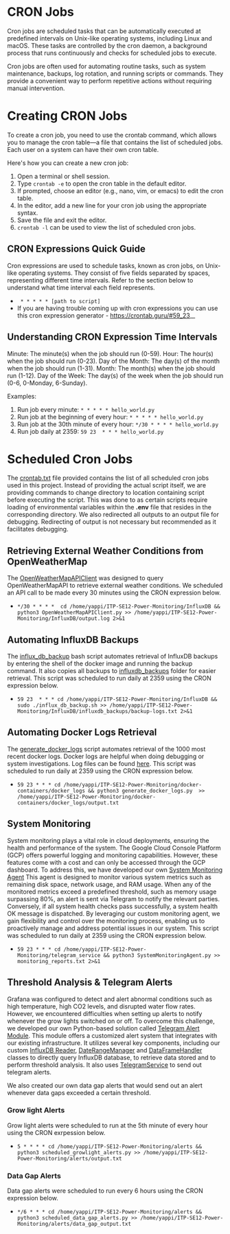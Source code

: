 # CRON Jobs
Cron jobs are scheduled tasks that can be automatically executed at predefined intervals on Unix-like operating systems, including Linux and macOS. These tasks are controlled by the cron daemon, a background process that runs continuously and checks for scheduled jobs to execute.

Cron jobs are often used for automating routine tasks, such as system maintenance, backups, log rotation, and running scripts or commands. They provide a convenient way to perform repetitive actions without requiring manual intervention.

# Creating CRON Jobs
To create a cron job, you need to use the crontab command, which allows you to manage the cron table—a file that contains the list of scheduled jobs. Each user on a system can have their own cron table.

Here's how you can create a new cron job:
1. Open a terminal or shell session.
2. Type ``crontab -e`` to open the cron table in the default editor.
3. If prompted, choose an editor (e.g., nano, vim, or emacs) to edit the cron table.
4. In the editor, add a new line for your cron job using the appropriate syntax.
5. Save the file and exit the editor.
6. ``crontab -l`` can be used to view the list of scheduled cron jobs.

## CRON Expressions Quick Guide
Cron expressions are used to schedule tasks, known as cron jobs, on Unix-like operating systems. They consist of five fields separated by spaces, representing different time intervals. Refer to the section below to understand what time interval each field represents. 
* `` * * * * * [path to script]``
* If you are having trouble coming up with cron expressions you can use this cron expression generator - https://crontab.guru/#59_23_*_*

## Understanding CRON Expression Time Intervals 
Minute: The minute(s) when the job should run (0-59).
Hour: The hour(s) when the job should run (0-23).
Day of the Month: The day(s) of the month when the job should run (1-31).
Month: The month(s) when the job should run (1-12).
Day of the Week: The day(s) of the week when the job should run (0-6, 0-Monday, 6-Sunday).

Examples:
1. Run job every minute: ``* * * * * hello_world.py``
2. Run job at the beginning of every hour: ``* * * * * hello_world.py``
3. Run job at the 30th minute of every hour: ``*/30 * * * * hello_world.py``
4. Run job daily at 2359: ``59 23  * * * hello_world.py``

# Scheduled Cron Jobs
The [crontab.txt](crontab.txt) file provided contains the list of all scheduled cron jobs used in this project. Instead of providing the actual script itself, we are providing commands to change directory to location containing script before executing the script. This was done to as certain scripts require loading of environmental variables within the **.env** file that resides in the corresponding directory. We also redirected all outputs to an output file for debugging. Redirecting of output is not necessary but recommended as it facilitates debugging.

## Retrieving External Weather Conditions from OpenWeatherMap 
The [OpenWeatherMapAPIClient](../InfluxDB/OpenWeatherMapAPIClient.py) was designed to query OpenWeatherMapAPI to retrieve external weather conditions. We scheduled an API call to be made every 30 minutes using the CRON expression below. 
* ``*/30 * * * *  cd /home/yappi/ITP-SE12-Power-Monitoring/InfluxDB && python3 OpenWeatherMapAPIClient.py >> /home/yappi/ITP-SE12-Power-Monitoring/InfluxDB/output.log 2>&1``

## Automating InfluxDB Backups
The [influx_db_backup](../InfluxDB/influx_db_backup.sh) bash script automates retrieval of InfluxDB backups by entering the shell of the docker image and running the backup command. It also copies all backups to [influxdb_backups](../InfluxDB/influxdb_backups) folder for easier retrieval. This script was scheduled to run daily at 2359 using the CRON expression below.
* ``59 23  * * * cd /home/yappi/ITP-SE12-Power-Monitoring/InfluxDB && sudo ./influx_db_backup.sh >> /home/yappi/ITP-SE12-Power-Monitoring/InfluxDB/influxdb_backups/backup-logs.txt 2>&1``

## Automating Docker Logs Retrieval
The [generate_docker_logs](../docker-containers/docker_logs/generate_docker_logs.py) script automates retrieval of the 1000 most recent docker logs. Docker logs are helpful when doing debugging or system investigations. Log files can be found [here](../docker-containers/docker_logs). This script was scheduled to run daily at 2359 using the CRON expression below. 
* ``59 23 * * * cd /home/yappi/ITP-SE12-Power-Monitoring/docker-containers/docker_logs && python3 generate_docker_logs.py  >> /home/yappi/ITP-SE12-Power-Monitoring/docker-containers/docker_logs/output.txt``

## System Monitoring
System monitoring plays a vital role in cloud deployments, ensuring the health and performance of the system. The Google Cloud Console Platform (GCP) offers powerful logging and monitoring capabilities. However, these features come with a cost and can only be accessed through the GCP dashboard. To address this, we have developed our own  [System Monitoring Agent](../telegram_service/SystemMonitoringAgent.py) This agent is designed to monitor various system metrics such as remaining disk space, network usage, and RAM usage. When any of the monitored metrics exceed a predefined threshold, such as memory usage surpassing 80%, an alert is sent via Telegram to notify the relevant parties. Conversely, if all system health checks pass successfully, a system health OK message is dispatched. By leveraging our custom monitoring agent, we gain flexibility and control over the monitoring process, enabling us to proactively manage and address potential issues in our system. This script was scheduled to run daily at 2359 using the CRON expression below.
* ``59 23 * * * cd /home/yappi/ITP-SE12-Power-Monitoring/telegram_service && python3 SystemMonitoringAgent.py >> monitoring_reports.txt 2>&1``

## Threshold Analysis & Telegram Alerts
Grafana was configured to detect and alert abnormal conditions such as high temperature, high CO2 levels, and disrupted water flow rates. However, we encountered difficulties when setting up alerts to notify whenever the grow lights switched on or off. To overcome this challenge, we developed our own Python-based solution called [Telegram Alert Module](../alerts/TelegramAlertModule.py). This module offers a customized alert system that integrates with our existing infrastructure. It utilizes several key components, including our custom [InfluxDB Reader](../InfluxDB/InfluxDBReader.py), [DateRangeManager](../InfluxDB/DateRangeManager.py) and [DataFrameHandler](../InfluxDB/InfluxDBDataFrameHandler.py) classes to directly query InfluxDB database, to retrieve data stored and to perform threshold analysis. It also uses [TelegramService](../telegram_service/TelegramService.py) to send out telegram alerts. 

We also created our own data gap alerts that would send out an alert whenever data gaps exceeded a certain threshold. 

###  Grow light Alerts 
Grow light alerts were scheduled to run at the 5th minute of every hour using the CRON exrpession below. 
* ``5 * * * * cd /home/yappi/ITP-SE12-Power-Monitoring/alerts && python3 scheduled_growlight_alerts.py >> /home/yappi/ITP-SE12-Power-Monitoring/alerts/output.txt``

### Data Gap Alerts
Data gap alerts were scheduled to run every 6 hours using the CRON expression below.
* ``*/6 * * * cd /home/yappi/ITP-SE12-Power-Monitoring/alerts && python3 scheduled_data_gap_alerts.py >> /home/yappi/ITP-SE12-Power-Monitoring/alerts/data_gap_output.txt``